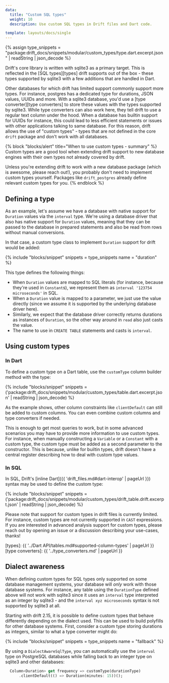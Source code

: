 ```yaml
---
data:
  title: "Custom SQL types"
  weight: 10
  description: Use custom SQL types in Drift files and Dart code.

template: layouts/docs/single
---
```


{% assign type_snippets = "package:drift_docs/snippets/modular/custom_types/type.dart.excerpt.json" | readString | json_decode %}

Drift's core library is written with sqlite3 as a primary target. This is
reflected in the [SQL types][types] drift supports out of the box - these
types supported by sqlite3 with a few additions that are handled in Dart.

Other databases for which drift has limited support commonly support more types.
For instance, postgres has a dedicated type for durations, JSON values, UUIDs
and more. With a sqlite3 database, you'd use a [type converter][type converters]
to store these values with the types supported by sqlite3.
While type converters can also work here, they tell drift to use a regular text
column under the hood. When a database has builtin support for UUIDs for instance,
this could lead to less efficient statements or issues with other applications
talking to same database.
For this reason, drift allows the use of "custom types" - types that are not defined
in the core `drift` package and don't work with all databases.

{% block "blocks/alert" title="When to use custom types - summary"  %}
Custom types are a good tool when extending drift support to new database engines
with their own types not already covered by drift.

Unless you're extending drift to work with a new database package (which is awesome,
please reach out!), you probably don't need to implement custom types yourself.
Packages like `drift_postgres` already define relevant custom types for you.
{% endblock %}

## Defining a type

As an example, let's assume we have a database with native support for `Duration`
values via the `interval` type. We're using a database driver that also has native
support for `Duration` values, meaning that they can be passed to the database in
prepared statements and also be read from rows without manual conversions.

In that case, a custom type class to implement `Duration` support for drift would be
added:

{% include "blocks/snippet" snippets = type_snippets name = "duration" %}

This type defines the following things:

- When `Duration` values are mapped to SQL literals (for instance, because they're used in `Constant`s),
  we represent them as `interval '123754 microseconds'` in SQL.
- When a `Duration` value is mapped to a parameter, we just use the value directly (since we
  assume it is supported by the underlying database driver here).
- Similarly, we expect that the database driver correctly returns durations as instances of
  `Duration`, so the other way around in `read` also just casts the value.
- The name to use in `CREATE TABLE` statements and casts is `interval`.

## Using custom types

### In Dart

To define a custom type on a Dart table, use the `customType` column builder method with the type:

{% include "blocks/snippet" snippets = ('package:drift_docs/snippets/modular/custom_types/table.dart.excerpt.json' | readString | json_decode) %}

As the example shows, other column constraints like `clientDefault` can still be added to custom
columns. You can even combine custom columns and type converters if needed.

This is enough to get most queries to work, but in some advanced scenarios you may have to provide
more information to use custom types.
For instance, when manually constructing a `Variable` or a `Constant` with a custom type, the custom
type must be added as a second parameter to the constructor. This is because, unlike for builtin types,
drift doesn't have a central register describing how to deal with custom type values.

### In SQL

In SQL, Drift's [inline Dart]({{ 'drift_files.md#dart-interop' | pageUrl }}) syntax may be used to define
the custom type:

{% include "blocks/snippet" snippets = ('package:drift_docs/snippets/modular/custom_types/drift_table.drift.excerpt.json' | readString | json_decode) %}

Please note that support for custom types in drift files is currently limited.
For instance, custom types are not currently supported in `CAST` expressions.
If you are interested in advanced analysis support for custom types, please reach out by
opening an issue or a discussion describing your use-cases, thanks!

[types]: {{ '../Dart API/tables.md#supported-column-types' | pageUrl }}
[type converters]: {{ '../type_converters.md' | pageUrl }}

## Dialect awareness

When defining custom types for SQL types only supported on some database management systems, your
database will _only_ work with those database systems. For instance, any table using the `DurationType`
defined above will not work with sqlite3 since it uses an `interval` type interpreted as an integer
by sqlite3 - and the `interval xyz microseconds` syntax is not supported by sqlite3 at all.

Starting with drift 2.15, it is possible to define custom types that behave differently depending on
the dialect used.
This can be used to build polyfills for other database systems. First, consider a custom type storing
durations as integers, similar to what a type converter might do:

{% include "blocks/snippet" snippets = type_snippets name = "fallback" %}

By using a `DialectAwareSqlType`, you can automatically use the `interval` type on PostgreSQL databases
while falling back to an integer type on sqlite3 and other databases:

```dart
  Column<Duration> get frequency => customType(durationType)
      .clientDefault(() => Duration(minutes: 15))();
```